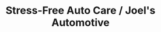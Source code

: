 ---
title: "Stress-Free Auto Care / Joel's Automotive"
url: /montclair/stress-free-auto-care-joels-automotive/
shop: car repair
---